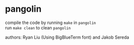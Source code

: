 # pangolin

compile the code by running `make` in `pangolin`  
run `make clean` to clean `pangolin`

authors: Ryan Liu (Using BigBlueTerm font) and Jakob Sereda
